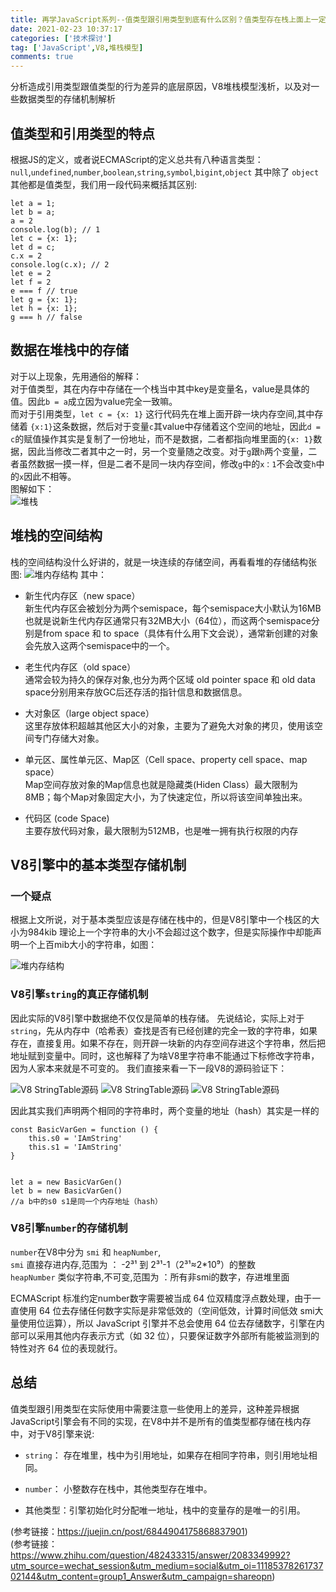 ```yaml
---
title: 再学JavaScript系列--值类型跟引用类型到底有什么区别？值类型存在栈上面上一定正确吗？
date: 2021-02-23 10:37:17
categories: ['技术探讨']
tag: ['JavaScript',V8,堆栈模型]
comments: true
---
```

分析造成引用类型跟值类型的行为差异的底层原因，V8堆栈模型浅析，以及对一些数据类型的存储机制解析
<!-- more -->

## 值类型和引用类型的特点
根据JS的定义，或者说ECMAScript的定义总共有八种语言类型：`null`,`undefined`,`number`,`boolean`,`string`,`symbol`,`bigint`,`object`
其中除了 `object` 其他都是值类型，我们用一段代码来概括其区别:  
```
let a = 1;
let b = a;
a = 2 
console.log(b); // 1
let c = {x: 1};
let d = c;
c.x = 2
console.log(c.x); // 2
let e = 2 
let f = 2
e === f // true 
let g = {x: 1};
let h = {x: 1};
g === h // false
```
## 数据在堆栈中的存储

对于以上现象，先用通俗的解释：  
对于值类型，其在内存中存储在一个栈当中其中key是变量名，value是具体的值。因此`b = a`成立因为value完全一致嘛。  
而对于引用类型，`let c = {x: 1}` 这行代码先在堆上面开辟一块内存空间,其中存储着 `{x:1}`这条数据，然后对于变量`c`其value中存储着这个空间的地址，因此`d = c`的赋值操作其实是复制了一份地址，而不是数据，二者都指向堆里面的`{x: 1}`数据，因此当修改二者其中之一时，另一个变量随之改变。对于`g`跟`h`两个变量，二者虽然数据一摸一样，但是二者不是同一块内存空间，修改`g`中的`x：1`不会改变`h`中的`x`因此不相等。  
图解如下：  
![](/source/images/srack&heap.jpg "堆栈")
## 堆栈的空间结构
栈的空间结构没什么好讲的，就是一块连续的存储空间，再看看堆的存储结构张图:
![](/source/images/heap.jpg "堆内存结构")
其中：  
* 新生代内存区（new space）  
新生代内存区会被划分为两个semispace，每个semispace大小默认为16MB也就是说新生代内存区通常只有32MB大小（64位），而这两个semispace分别是from space 和 to space（具体有什么用下文会说），通常新创建的对象会先放入这两个semispace中的一个。

* 老生代内存区（old space）  
通常会较为持久的保存对象,也分为两个区域 old pointer space 和 old data space分别用来存放GC后还存活的指针信息和数据信息。

* 大对象区（large object space）  
这里存放体积超越其他区大小的对象，主要为了避免大对象的拷贝，使用该空间专门存储大对象。

* 单元区、属性单元区、Map区（Cell space、property cell space、map space）  
Map空间存放对象的Map信息也就是隐藏类(Hiden Class）最大限制为8MB；每个Map对象固定大小，为了快速定位，所以将该空间单独出来。

* 代码区 (code Space)  
主要存放代码对象，最大限制为512MB，也是唯一拥有执行权限的内存
  

## V8引擎中的基本类型存储机制

### 一个疑点

根据上文所说，对于基本类型应该是存储在栈中的，但是V8引擎中一个栈区的大小为984kib 理论上一个字符串的大小不会超过这个数字，但是实际操作中却能声明一个上百mib大小的字符串，如图：  

![](/source/images/bigString.jpeg "堆内存结构")

### V8引擎`string`的真正存储机制
因此实际的V8引擎中数据绝不仅仅是简单的栈存储。
先说结论，实际上对于 `string`，先从内存中（哈希表）查找是否有已经创建的完全一致的字符串，如果存在，直接复用。如果不存在，则开辟一块新的内存空间存进这个字符串，然后把地址赋到变量中。同时，这也解释了为啥V8里字符串不能通过下标修改字符串，因为人家本来就是不可变的。
我们直接来看一下一段V8的源码验证下： 

![](/source/images/stringTable.png "V8 StringTable源码")
![](/source/images/getName.jpeg "V8 StringTable源码")
![](/source/images/newString.jpeg "V8 StringTable源码")

因此其实我们声明两个相同的字符串时，两个变量的地址（hash）其实是一样的
```
const BasicVarGen = function () {
    this.s0 = 'IAmString'
    this.s1 = 'IAmString'
}


let a = new BasicVarGen()
let b = new BasicVarGen()
//a b中的s0 s1是同一个内存地址（hash）
```
### V8引擎`number`的存储机制

`number`在V8中分为 `smi` 和 `heapNumber`,  
`smi` 直接存进内存,范围为 ： -2³¹ 到 2³¹-1（2³¹≈2*10⁹）的整数  
`heapNumber` 类似字符串,不可变,范围为 ：所有非smi的数字，存进堆里面  

ECMAScript 标准约定number数字需要被当成 64 位双精度浮点数处理，由于一直使用 64 位去存储任何数字实际是非常低效的（空间低效，计算时间低效 smi大量使用位运算），所以 JavaScript 引擎并不总会使用 64 位去存储数字，引擎在内部可以采用其他内存表示方式（如 32 位），只要保证数字外部所有能被监测到的特性对齐 64 位的表现就行。

## 总结
值类型跟引用类型在实际使用中需要注意一些使用上的差异，这种差异根据JavaScript引擎会有不同的实现，在V8中并不是所有的值类型都存储在栈内存中，对于V8引擎来说:  
* `string`： 存在堆里，栈中为引用地址，如果存在相同字符串，则引用地址相同。

* `number`： 小整数存在栈中，其他类型存在堆中。

* 其他类型：引擎初始化时分配唯一地址，栈中的变量存的是唯一的引用。

(参考链接：https://juejin.cn/post/6844904175868837901)  
(参考链接：https://www.zhihu.com/question/482433315/answer/2083349992?utm_source=wechat_session&utm_medium=social&utm_oi=1118537826173702144&utm_content=group1_Answer&utm_campaign=shareopn)








